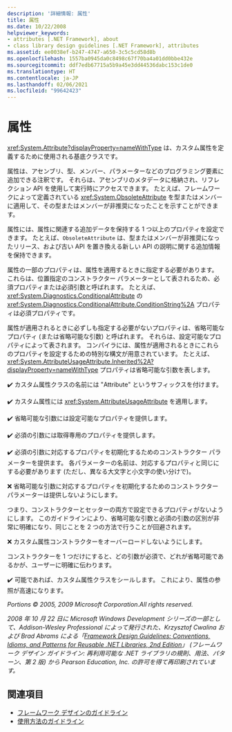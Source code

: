 ```yaml
---
description: '詳細情報: 属性'
title: 属性
ms.date: 10/22/2008
helpviewer_keywords:
- attributes [.NET Framework], about
- class library design guidelines [.NET Framework], attributes
ms.assetid: ee0038ef-b247-4747-a650-3c5c5cd58d8b
ms.openlocfilehash: 1557ba0945da0c8498c67f70ba4a01dd0bbe432e
ms.sourcegitcommit: ddf7edb67715a5b9a45e3dd44536dabc153c1de0
ms.translationtype: HT
ms.contentlocale: ja-JP
ms.lasthandoff: 02/06/2021
ms.locfileid: "99642423"
---
```

# <a name="attributes"></a>属性

<xref:System.Attribute?displayProperty=nameWithType> は、カスタム属性を定義するために使用される基底クラスです。

 属性は、アセンブリ、型、メンバー、パラメーターなどのプログラミング要素に追加できる注釈です。 それらは、アセンブリのメタデータに格納され、リフレクション API を使用して実行時にアクセスできます。 たとえば、フレームワークによって定義されている <xref:System.ObsoleteAttribute> を型またはメンバーに適用して、その型またはメンバーが非推奨になったことを示すことができます。

 属性には、属性に関連する追加データを保持する 1 つ以上のプロパティを設定できます。 たとえば、`ObsoleteAttribute` は、型またはメンバーが非推奨になったリリース、および古い API を置き換える新しい API の説明に関する追加情報を保持できます。

 属性の一部のプロパティは、属性を適用するときに指定する必要があります。 これらは、位置指定のコンストラクター パラメーターとして表されるため、必須プロパティまたは必須引数と呼ばれます。 たとえば、<xref:System.Diagnostics.ConditionalAttribute> の <xref:System.Diagnostics.ConditionalAttribute.ConditionString%2A> プロパティは必須プロパティです。

 属性が適用されるときに必ずしも指定する必要がないプロパティは、省略可能なプロパティ (または省略可能な引数) と呼ばれます。 それらは、設定可能なプロパティによって表されます。 コンパイラには、属性が適用されるときにこれらのプロパティを設定するための特別な構文が用意されています。 たとえば、<xref:System.AttributeUsageAttribute.Inherited%2A?displayProperty=nameWithType> プロパティは省略可能な引数を表します。

 ✔️ カスタム属性クラスの名前には "Attribute" というサフィックスを付けます。

 ✔️ カスタム属性には <xref:System.AttributeUsageAttribute> を適用します。

 ✔️ 省略可能な引数には設定可能なプロパティを提供します。

 ✔️ 必須の引数には取得専用のプロパティを提供します。

 ✔️ 必須の引数に対応するプロパティを初期化するためのコンストラクター パラメーターを提供ます。 各パラメーターの名前は、対応するプロパティと同じにする必要があります (ただし、異なる大文字と小文字の使い分けで)。

 ❌ 省略可能な引数に対応するプロパティを初期化するためのコンストラクター パラメーターは提供しないようにします。

 つまり、コンストラクターとセッターの両方で設定できるプロパティがないようにします。 このガイドラインにより、省略可能な引数と必須の引数の区別が非常に明確になり、同じことを 2 つの方法で行うことが回避されます。

 ❌ カスタム属性コンストラクターをオーバーロードしないようにします。

 コンストラクターを 1 つだけにすると、どの引数が必須で、どれが省略可能であるかが、ユーザーに明確に伝わります。

 ✔️ 可能であれば、カスタム属性クラスをシールします。 これにより、属性の参照が高速になります。

 *Portions &copy; 2005, 2009 Microsoft Corporation.All rights reserved.*

 *2008 年 10 月 22 日に Microsoft Windows Development シリーズの一部として、Addison-Wesley Professional によって発行された、Krzysztof Cwalina および Brad Abrams による「[Framework Design Guidelines: Conventions, Idioms, and Patterns for Reusable .NET Libraries, 2nd Edition](https://www.informit.com/store/framework-design-guidelines-conventions-idioms-and-9780321545619)」 (フレームワーク デザイン ガイドライン: 再利用可能な .NET ライブラリの規則、用法、パターン、第 2 版) から Pearson Education, Inc. の許可を得て再印刷されています。*

## <a name="see-also"></a>関連項目

- [フレームワーク デザインのガイドライン](index.md)
- [使用方法のガイドライン](usage-guidelines.md)
